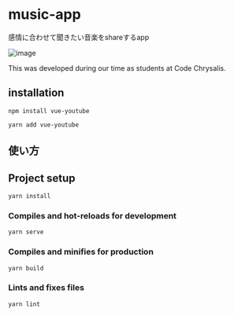 # music-app

感情に合わせて聞きたい音楽をshareするapp

![image](https://user-images.githubusercontent.com/68062508/116856629-70772500-ac36-11eb-8a0f-e610b32f5fbc.png)

This was developed during our time as students at Code Chrysalis.

## installation
```
npm install vue-youtube
```
```
yarn add vue-youtube
```
## 使い方

## Project setup
```
yarn install
```

### Compiles and hot-reloads for development
```
yarn serve
```

### Compiles and minifies for production
```
yarn build
```

### Lints and fixes files
```
yarn lint
```



